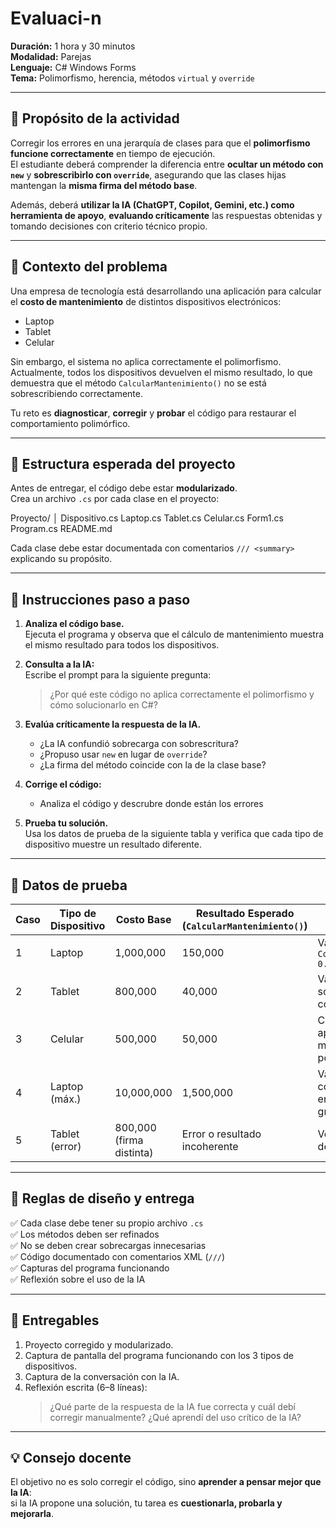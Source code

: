 # Evaluaci-n

**Duración:** 1 hora y 30 minutos  
**Modalidad:** Parejas  
**Lenguaje:** C# Windows Forms  
**Tema:** Polimorfismo, herencia, métodos `virtual` y `override`  

---

## 🎯 Propósito de la actividad

Corregir los errores en una jerarquía de clases para que el **polimorfismo funcione correctamente** en tiempo de ejecución.  
El estudiante deberá comprender la diferencia entre **ocultar un método con `new`** y **sobrescribirlo con `override`**, asegurando que las clases hijas mantengan la **misma firma del método base**.

Además, deberá **utilizar la IA (ChatGPT, Copilot, Gemini, etc.) como herramienta de apoyo**, **evaluando críticamente** las respuestas obtenidas y tomando decisiones con criterio técnico propio.

---

## 🧠 Contexto del problema

Una empresa de tecnología está desarrollando una aplicación para calcular el **costo de mantenimiento** de distintos dispositivos electrónicos:

- Laptop  
- Tablet  
- Celular  

Sin embargo, el sistema no aplica correctamente el polimorfismo.  
Actualmente, todos los dispositivos devuelven el mismo resultado, lo que demuestra que el método `CalcularMantenimiento()` no se está sobrescribiendo correctamente.

Tu reto es **diagnosticar**, **corregir** y **probar** el código para restaurar el comportamiento polimórfico.

---

## 🧩 Estructura esperada del proyecto

Antes de entregar, el código debe estar **modularizado**.  
Crea un archivo `.cs` por cada clase en el proyecto:

Proyecto/
│
Dispositivo.cs
Laptop.cs
Tablet.cs
Celular.cs
Form1.cs
Program.cs
README.md


Cada clase debe estar documentada con comentarios `/// <summary>` explicando su propósito.

---

## 🧰 Instrucciones paso a paso

1. **Analiza el código base.**  
   Ejecuta el programa y observa que el cálculo de mantenimiento muestra el mismo resultado para todos los dispositivos.

2. **Consulta a la IA:**  
   Escribe el prompt para la siguiente pregunta:  
   > ¿Por qué este código no aplica correctamente el polimorfismo y cómo solucionarlo en C#?

3. **Evalúa críticamente la respuesta de la IA.**  
   - ¿La IA confundió sobrecarga con sobrescritura?  
   - ¿Propuso usar `new` en lugar de `override`?  
   - ¿La firma del método coincide con la de la clase base?

4. **Corrige el código:**  
   - Analiza el código y descrubre donde están los errores

5. **Prueba tu solución.**  
   Usa los datos de prueba de la siguiente tabla y verifica que cada tipo de dispositivo muestre un resultado diferente.

---

## 🧪 Datos de prueba

| Caso | Tipo de Dispositivo | Costo Base | Resultado Esperado (`CalcularMantenimiento()`) | Propósito |
|------|----------------------|-------------|-----------------------------------------------|------------|
| 1 | Laptop | 1,000,000 | 150,000 | Validar fórmula `CostoBase * 0.15` |
| 2 | Tablet | 800,000 | 40,000 | Validar sobrescritura con `override` |
| 3 | Celular | 500,000 | 50,000 | Confirmar aplicación del método polimórfico |
| 4 | Laptop (máx.) | 10,000,000 | 1,500,000 | Validar comportamiento en valores grandes |
| 5 | Tablet (error) | 800,000 (firma distinta) | Error o resultado incoherente | Verificar ruptura de polimorfismo |

---

## 🧩 Reglas de diseño y entrega

✅ Cada clase debe tener su propio archivo `.cs`  
✅ Los métodos deben ser refinados  
✅ No se deben crear sobrecargas innecesarias  
✅ Código documentado con comentarios XML (`///`)  
✅ Capturas del programa funcionando  
✅ Reflexión sobre el uso de la IA

---

## 💬 Entregables

1. Proyecto corregido y modularizado.  
2. Captura de pantalla del programa funcionando con los 3 tipos de dispositivos.  
3. Captura de la conversación con la IA.  
4. Reflexión escrita (6–8 líneas):  
   > ¿Qué parte de la respuesta de la IA fue correcta y cuál debí corregir manualmente? ¿Qué aprendí del uso crítico de la IA?

---

## 💡 Consejo docente
El objetivo no es solo corregir el código, sino **aprender a pensar mejor que la IA**:  
si la IA propone una solución, tu tarea es **cuestionarla, probarla y mejorarla**.




